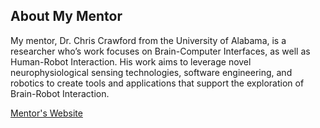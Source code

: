 ## About My Mentor

My mentor, Dr. Chris Crawford from the University of Alabama, is a researcher who’s work focuses on Brain-Computer Interfaces, as well as Human-Robot Interaction. His work aims to leverage novel neurophysiological sensing technologies, software engineering, and robotics to create tools and applications that support the exploration of Brain-Robot Interaction.

[Mentor's Website]([https://www.linkedin.com/company/human-ai-experience-lab/])


